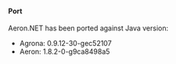 #### Port
Aeron.NET has been ported against Java version:
- Agrona: 0.9.12-30-gec52107
- Aeron:  1.8.2-0-g9ca8498a5
